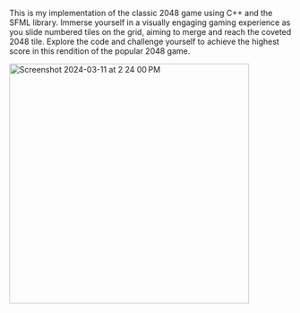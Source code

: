 This is my implementation of the classic 2048 game using C++ and the SFML library. Immerse yourself in a visually engaging gaming experience as you slide numbered tiles on the grid, aiming to merge and reach the coveted 2048 tile. Explore the code and challenge yourself to achieve the highest score in this rendition of the popular 2048 game.

<img width="428" alt="Screenshot 2024-03-11 at 2 24 00 PM" src="https://github.com/jmatinyan/SFML-2048/assets/133541244/5890da7f-82e8-4682-a14c-1af8142e692e">
